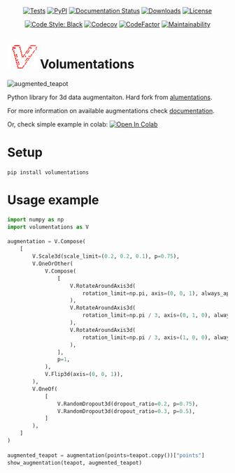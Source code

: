 <div align="center">

[![Tests](https://github.com/kumuji/volumentations/workflows/Tests/badge.svg)](https://github.com/kumuji/volumentations/actions?workflow=Tests)
[![PyPI](https://img.shields.io/pypi/v/volumentations.svg)](https://pypi.org/project/volumentations/)
[![Documentation Status](https://readthedocs.org/projects/volumentations/badge/?version=latest)](https://volumentations.readthedocs.io/en/latest/?badge=latest)
[![Downloads](https://pepy.tech/badge/volumentations)](https://pepy.tech/project/volumentations)
[![License](https://img.shields.io/github/license/kumuji/volumentations)](https://github.com/kumuji/volumentations/blob/master/LICENSE)

[![Code Style: Black](https://img.shields.io/badge/code%20style-black-black.svg)](https://github.com/ambv/black)
[![Codecov](https://codecov.io/gh/kumuji/volumentations/branch/master/graph/badge.svg)](https://codecov.io/gh/kumuji/volumentations)
[![CodeFactor](https://www.codefactor.io/repository/github/kumuji/volumentations/badge)](https://www.codefactor.io/repository/github/kumuji/volumentations)
[![Maintainability](https://api.codeclimate.com/v1/badges/a3dc1e079290f508bf6f/maintainability)](https://codeclimate.com/github/kumuji/volumentations/maintainability)

</div>


# ![logo](./docs/logo.png "logo") Volumentations

![augmented_teapot](./docs/augmented_teapot.png "teapot")


Python library for 3d data augmentaiton. Hard fork from [alumentations](https://github.com/albumentations-team/albumentations).

For more information on available augmentations check [documentation](https://volumentations.readthedocs.io/en/latest/index.html).

Or, check simple example in colab:
[![Open In Colab](https://colab.research.google.com/assets/colab-badge.svg)](https://colab.research.google.com/drive/1CT9nIGME_M4kIDc3BfEF4pCb_8JdFLpH)

# Setup

`pip install volumentations`

# Usage example

```python
import numpy as np
import volumentations as V

augmentation = V.Compose(
    [
        V.Scale3d(scale_limit=(0.2, 0.2, 0.1), p=0.75),
        V.OneOrOther(
            V.Compose(
                [
                    V.RotateAroundAxis3d(
                        rotation_limit=np.pi, axis=(0, 0, 1), always_apply=True
                    ),
                    V.RotateAroundAxis3d(
                        rotation_limit=np.pi / 3, axis=(0, 1, 0), always_apply=True
                    ),
                    V.RotateAroundAxis3d(
                        rotation_limit=np.pi / 3, axis=(1, 0, 0), always_apply=True
                    ),
                ],
                p=1,
            ),
            V.Flip3d(axis=(0, 0, 1)),
        ),
        V.OneOf(
            [
                V.RandomDropout3d(dropout_ratio=0.2, p=0.75),
                V.RandomDropout3d(dropout_ratio=0.3, p=0.5),
            ]
        ),
    ]
)

augmented_teapot = augmentation(points=teapot.copy())["points"]
show_augmentation(teapot, augmented_teapot)
```
